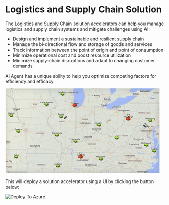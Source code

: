 [image1]: ProductDelivery.gif "Trained Agent"

# Logistics and Supply Chain Solution

The Logistics and Supply Chain solution accelerators can help you manage logistics and supply chain systems and mitigate challenges using AI:

- Design and implement a sustainable and resilient supply chain
- Manage the bi-directional flow and storage of goods and services
- Track information between the point of origin and point of consumption
- Minimize operational cost and boost resource utilization
- Minimize supply-chain disruptions and adapt to changing customer demands

AI Agent has a unique ability to help you optimize competing factors for efficiency and efficacy.


![Trained Agent][image1]


This will deploy a solution accelerator using a UI by clicking the button below:

![Deploy To Azure](https://aka.ms/deploytoazurebutton)

